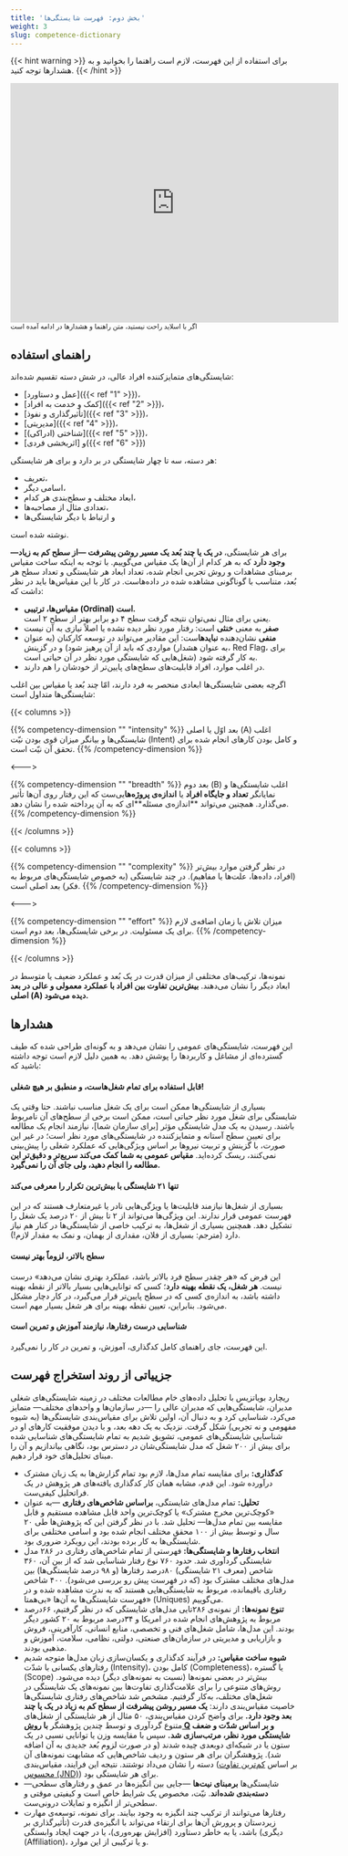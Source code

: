 ```yaml
---
title: 'بخش دوم: فهرست شایستگی‌ها'
weight: 3
slug: competence-dictionary
---
```


{{< hint warning >}}
برای استفاده از این فهرست، لازم است راهنما را بخوانید و به هشدارها توجه کنید.
{{< /hint >}}

<div class="deck-wrapper">
<iframe src="https://slides.com/a3dho3yn/competencies/embed?style=dark" width="576" height="420" title="competencies" scrolling="no" frameborder="0" webkitallowfullscreen mozallowfullscreen allowfullscreen></iframe>
</div>
<small>اگر با اسلاید راحت نیستید، متن راهنما و هشدارها در ادامه آمده است</small>

## راهنمای استفاده

شایستگی‌های متمایزکننده افراد عالی، در شش دسته تقسیم شده‌اند:

- [عمل و دستاورد]({{< ref "1" >}})،
- [کمک و خدمت به افراد]({{< ref "2" >}})،
- [تأثیرگذاری و نفوذ]({{< ref "3" >}})،
- [مدیریتی]({{< ref "4" >}})،
- [شناختی (ادراکی)]({{< ref "5" >}})،
- و [اثربخشی فردی]({{< ref "6" >}})

هر دسته، سه تا چهار شایستگی در بر دارد و برای هر شایستگی:

- تعریف،
- اسامی دیگر،
- ابعاد مختلف و سطح‌بندی هر کدام،
- تعدادی مثال از مصاحبه‌ها،
- و ارتباط با دیگر شایستگی‌ها

نوشته شده است.

برای هر شایستگی، **در یک یا چند بُعد یک مسیر روشن پیشرفت —از سطح کم به زیاد— وجود دارد** که به  هر کدام از آن‌ها یک مقیاس می‌گوییم.
با توجه به اینکه ساخت مقیاس برمبنای مشاهدات و روش تجربی انجام شده، تعداد ابعاد هر شایستگی و تعداد سطح هر بُعد، متناسب با گوناگونی مشاهده شده در داده‌هاست.
در کار با این مقیاس‌ها باید در نظر داشت که:

- **مقیاس‌ها، ترتیبی (Ordinal) است.**\
یعنی برای مثال نمی‌توان نتیجه گرفت سطح ۴ دو برابر بهتر از سطح ۲ است.
- **صفر** به معنی **خنثی** است: رفتار مورد نظر دیده نشده یا اصلاً نیازی به آن نیست
- **منفی** نشان‌دهنده **نبایدها**ست: این مقادیر می‌تواند در توسعه کارکنان (به عنوان مواردی که باید از آن پرهیز شود) و در گزینش (به عنوان هشدار، Red Flag، برای شغل‌هایی که شایستگی مورد نظر در آن حیاتی است) به کار گرفته شود.
- در اغلب موارد، افراد قابلیت‌های سطح‌های پایین‌تر از خودشان را هم دارند.

اگرچه بعضی شایستگی‌ها ابعادی منحصر به فرد دارند، امّا چند بُعد یا مقیاس بین اغلب شایستگی‌ها متداول است:

{{< columns >}}

{{% competency-dimension "" "intensity" %}}
بعد اوّل یا اصلی (A) اغلب شایستگی‌ها و بیانگر میزان قوی بودن نیّت (Intent) و کامل بودن کارهای انجام شده برای تحقق آن نیّت است.
{{% /competency-dimension %}}

<--->

{{% competency-dimension "" "breadth" %}}
بعد دوم (B) اغلب شایستگی‌ها و نمایانگر **تعداد و جایگاه افراد** یا **اندازه‌ی پروژه‌ها**یی‌ست که این رفتار روی آن‌ها تأثیر می‌گذارد. همچنین می‌تواند **اندازه‌ی مسئله‌**ای که به آن پرداخته شده را نشان دهد.
{{% /competency-dimension %}}

{{< /columns >}}

{{< columns >}}

{{% competency-dimension "" "complexity" %}}
در نظر گرفتن موارد بیش‌تر (افراد، داده‌ها، علت‌ها یا مفاهیم). در چند شایستگی (به خصوص شایستگی‌های مربوط به فکر) بعد اصلی است.
{{% /competency-dimension %}}

<--->

{{% competency-dimension "" "effort" %}}
میزان تلاش یا زمان اضافه‌ی لازم برای یک مسئولیت. در برخی شایستگی‌ها، بعد دوم است.
{{% /competency-dimension %}}

{{< /columns >}}

نمونه‌ها، ترکیب‌های مختلفی از میزان قدرت در یک بُعد و عملکرد ضعیف یا متوسط در ابعاد دیگر را نشان می‌دهند. **بیش‌ترین تفاوت بین افراد با عملکرد معمولی و عالی در بعد اصلی (A) دیده می‌شود.**

<!-- ### دستگاه مختصات -->

## هشدارها

این فهرست، شایستگی‌های عمومی را نشان می‌دهد و به گونه‌ای طراحی شده که طیف گسترده‌ای از مشاغل و کاربردها را پوشش دهد. به همین دلیل لازم است توجه داشته باشید که:

<h4>قابل استفاده برای تمام شغل‌هاست، و منطبق بر هیچ شغلی!</h4>

بسیاری از شایستگی‌ها ممکن است برای یک شغل مناسب نباشند. حتا وقتی یک شایستگی برای شغل مورد نظر حیاتی است، ممکن است برخی از سطح‌های آن نامربوط باشند. رسیدن به یک مدل شایستگی مؤثر [برای سازمان شما]، نیازمند انجام یک مطالعه برای تعیین سطح آستانه و متمایزکننده در شایستگی‌های مورد نظر است؛ در غیر این صورت، با گزینش و تربیت نیروها بر اساس ویژگی‌هایی که عملکرد شغلی را پیش‌بینی نمی‌کنند، ریسک کرده‌اید. **مقیاس عمومی به شما کمک می‌کند سریع‌تر و دقیق‌تر این مطالعه را انجام دهید، ولی جای آن را نمی‌گیرد.**

<h4>تنها ۲۱ شایستگی با بیش‌ترین تکرار را معرفی می‌کند</h4>

بسیاری از شغل‌ها نیازمند قابلیت‌ها یا ویژگی‌هایی نادر یا غیرمتعارف هستند که در این فهرست عمومی قرار ندارند. این ویژگی‌ها می‌تواند از ۲ تا بیش از ۲۰ درصد یک شغل را تشکیل دهد. همچنین بسیاری از شغل‌ها، به ترکیب خاصی از شایستگی‌ها در کنار هم نیاز دارد (مترجم: بسیاری از فلان، مقداری از بهمان، و نمک به مقدار لازم!).

<h4>سطح بالاتر، لزوماً‌ بهتر نیست</h4>

این فرض که «هر چقدر سطح فرد بالاتر باشد، عملکرد بهتری نشان می‌دهد» درست نیست. **هر شغل، یک نقطه بهینه دارد**؛ کسی که توانایی‌هایی بسیار بالاتر از نقطه بهینه داشته باشد، به اندازه‌ی کسی که در سطح پایین‌تر قرار می‌گیرد، در کار دچار مشکل می‌شود. بنابراین، تعیین نقطه بهینه برای هر شغل بسیار مهم است.

<h4>شناسایی درست رفتارها، نیازمند آموزش و تمرین است</h4>

این فهرست، جای راهنمای کامل کدگذاری، آموزش،‌ و تمرین در کار را نمی‌گیرد.

## جزییاتی از روند استخراج فهرست

ریچارد بویاتزیس با تحلیل داده‌های خام مطالعات مختلف در زمینه شایستگی‌های شغلی مدیران، شایستگی‌هایی که مدیران عالی را —در سازمان‌ها و واحدهای مختلف— متمایز می‌کرد، شناسایی کرد و به دنبال آن، اولین تلاش برای مقیاس‌بندی شایستگی‌ها (به شیوه مفهومی و نه تجربی) شکل گرفت. نزدیک به یک دهه بعد، و با دیدن موفقیت کارهای او در شناسایی شایستگی‌های عمومی، تشویق شدیم به تمام شایستگی‌های شناسایی شده برای بیش از ۲۰۰ شغل که مدل شایستگی‌شان در دسترس بود، نگاهی بیاندازیم و آن را مبنای تحلیل‌های خود قرار دهیم.

- **کدگذاری:** برای مقایسه تمام مدل‌ها، لازم بود تمام گزارش‌ها به یک زبان مشترک درآورده شود. این قدم،‌ مشابه همان کار کدگذاری یافته‌های هر پژوهش در یک فراتحلیل کیفی‌ست.
- **تحلیل:** تمام مدل‌های شایستگی، **براساس شاخص‌های رفتاری** —به عنوان «کوچک‌ترین مخرج مشترک» یا کوچک‌ترین واحد قابل مشاهده مستقیم و قابل مقایسه بین تمام مدل‌ها— تحلیل شد. با در نظر گرفتن این که پژوهش‌ها طی ۲۰ سال و توسط بیش از ۱۰۰ محقق مختلف انجام شده بود و اسامی مختلفی برای شایستگی‌ها به کار برده بودند، این رویکرد ضروری بود.
- **انتخاب رفتارها و شایستگی‌ها:** فهرستی از تمام شاخص‌های رفتاری در ۲۸۶ مدل شایستگی گردآوری شد. حدود ۷۶۰ نوع رفتار شناسایی شد که از بین آن، ۳۶۰ شاخص (معرف ۲۱ شایستگی) ۸۰درصد رفتارها (و ۹۸ درصد شایستگی‌ها) بین مدل‌های مختلف مشترک بود (که در فهرست پیش رو بررسی می‌شود). ۴۰۰ شاخص رفتاری باقیمانده، مربوط به شایستگی‌هایی هستند که به ندرت مشاهده شده و در فهرست شایستگی‌ها به آن‌ها «بی‌همتا» (Uniques) می‌گوییم.
- **تنوع نمونه‌ها:** از نمونه‌ی ۲۸۶تایی مدل‌های شایستگی که در نظر گرفتیم، ۶۶درصد مربوط به پژوهش‌های انجام شده در امریکا و ۳۴درصد مربوط به ۲۰ کشور دیگر بودند. این مدل‌ها، شامل شغل‌های فنی و تخصصی، منابع انسانی، کارآفرینی، فروش و بازاریابی و مدیریتی در سازمان‌های صنعتی، دولتی، نظامی، سلامت، آموزش و مذهبی بودند.
- **شیوه ساخت مقیاس:** در فرآیند کدگذاری و یکسان‌سازی زبان مدل‌ها متوجه شدیم رفتارهای یکسانی با شدّت (Intensity)، کامل بودن (Completeness)، یا گستره (Scope) بیش‌تر در بعضی نمونه‌ها (نسبت به نمونه‌های دیگر)‌ دیده می‌شود. روش‌های متنوعی را برای علامت‌گذاری تفاوت‌ها بین نمونه‌های یک شایستگی در شغل‌های مختلف، به‌کار گرفتیم. مشخص شد شاخص‌های رفتاری شایستگی‌ها خاصیت مقیاس‌بندی دارند: **یک مسیر روشن پیشرفت از سطح کم به زیاد در یک یا چند بعد وجود دارد.** برای واضح کردن مقیاس‌بندی، ۵۰ مثال از هر شایستگی از شغل‌های متنوع گردآوری و توسط چندین پژوهشگر **با [روش Q](https://en.wikipedia.org/wiki/Q_methodology) و بر اساس شدّت و ضعف شایستگی مورد نظر، مرتب‌سازی شد.** سپس با مقایسه وزن یا توانایی نسبی در یک ستون یا در شبکه‌ای دوبعدی چیده شدند (و در صورت لزوم بُعد جدیدی به آن اضافه شد). پژوهشگران برای هر ستون و ردیف شاخص‌هایی که مشابهت نمونه‌های آن دسته را نشان می‌داد نوشتند. نتیجه این فرایند، مقیاس‌بندی (بر اساس [کم‌ترین تفاوت محسوس (JND)](https://en.wikipedia.org/wiki/Just-noticeable_difference)) برای هر شایستگی بود.
- شایستگی‌ها **برمبنای نیت‌ها** —جایی بین انگیزه‌ها در عمق و رفتارهای سطحی— **دسته‌بندی شده‌اند**. نیّت، مخصوص یک شرایط خاص است و کیفیتی موقتی و سطحی‌تر از انگیزه و تمایلات درونی‌ست.
- رفتارها می‌توانند از ترکیب چند انگیزه به وجود بیایند. برای نمونه، توسعه‌ی مهارت زیردستان و پرورش آن‌ها برای ارتقاء می‌تواند با انگیزه‌ی قدرت (تأثیرگذاری بر دیگری) باشد، یا به خاطر دستاورد (افزایش بهره‌وری)، یا در جهت ایجاد وابستگی (Affiliation)، و یا ترکیبی از این موارد.
